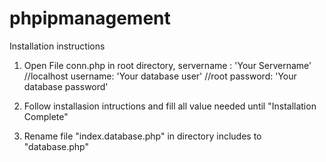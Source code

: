 # phpipmanagement

Installation instructions

1.  Open File conn.php in root directory,
    servername : 'Your Servername' //localhost
    username: 'Your database user' //root
    password: 'Your database password'

2.  Follow installasion intructions and fill all value needed until "Installation Complete"
3.  Rename file "index.database.php" in directory includes to "database.php" 